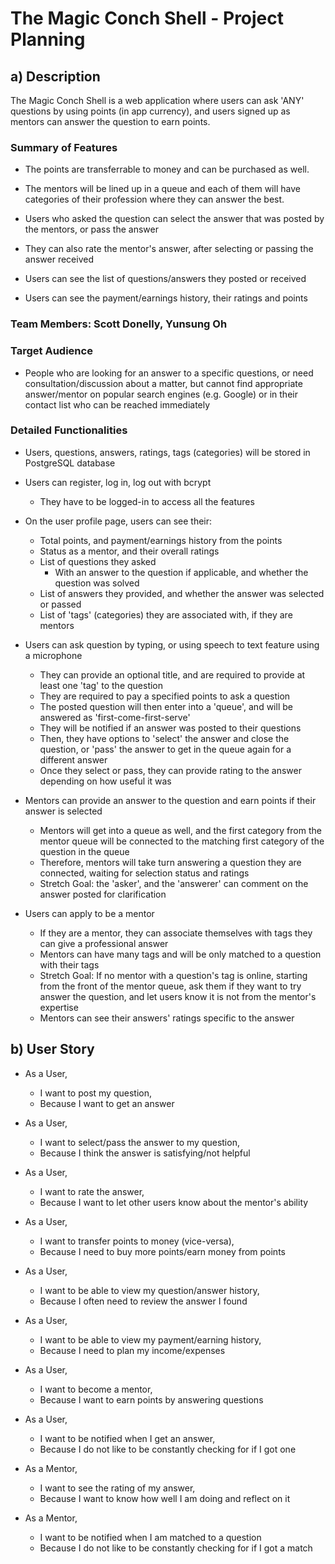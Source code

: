 # The Magic Conch Shell - Project Planning

## a) Description

The Magic Conch Shell is a web application where users can ask 'ANY' questions by using points (in app currency), and users signed up as mentors can answer the question to earn points.

### Summary of Features

* The points are transferrable to money and can be purchased as well.

* The mentors will be lined up in a queue and each of them will have categories of their profession where they can answer the best.

* Users who asked the question can select the answer that was posted by the mentors, or pass the answer

* They can also rate the mentor's answer, after selecting or passing the answer received

* Users can see the list of questions/answers they posted or received

* Users can see the payment/earnings history, their ratings and points

### Team Members: Scott Donelly, Yunsung Oh

### Target Audience

* People who are looking for an answer to a specific questions, or need consultation/discussion about a matter, but cannot find appropriate answer/mentor on popular search engines (e.g. Google) or in their contact list who can be reached immediately

### Detailed Functionalities

* Users, questions, answers, ratings, tags (categories) will be stored in PostgreSQL database

* Users can register, log in, log out with bcrypt
  * They have to be logged-in to access all the features

* On the user profile page, users can see their:
  * Total points, and payment/earnings history from the points
  * Status as a mentor, and their overall ratings
  * List of questions they asked
    * With an answer to the question if applicable, and whether the question was solved
  * List of answers they provided, and whether the answer was selected or passed
  * List of 'tags' (categories) they are associated with, if they are mentors

* Users can ask question by typing, or using speech to text feature using a microphone
  * They can provide an optional title, and are required to provide at least one 'tag' to the question
  * They are required to pay a specified points to ask a question
  * The posted question will then enter into a 'queue', and will be answered as 'first-come-first-serve'
  * They will be notified if an answer was posted to their questions
  * Then, they have options to 'select' the answer and close the question, or 'pass' the answer to get in the queue again for a different answer
  * Once they select or pass, they can provide rating to the answer depending on how useful it was

* Mentors can provide an answer to the question and earn points if their answer is selected
  * Mentors will get into a queue as well, and the first category from the mentor queue will be connected to the matching first category of the question in the queue
  * Therefore, mentors will take turn answering a question they are connected, waiting for selection status and ratings
  * Stretch Goal: the 'asker', and the 'answerer' can comment on the answer posted for clarification

* Users can apply to be a mentor
  * If they are a mentor, they can associate themselves with tags they can give a professional answer
  * Mentors can have many tags and will be only matched to a question with their tags
  * Stretch Goal: If no mentor with a question's tag is online, starting from the front of the mentor queue, ask them if they want to try answer the question, and let users know it is not from the mentor's expertise
  * Mentors can see their answers' ratings specific to the answer


## b) User Story

* As a User,
  * I want to post my question,
  * Because I want to get an answer

* As a User,
  * I want to select/pass the answer to my question,
  * Because I think the answer is satisfying/not helpful

* As a User,
  * I want to rate the answer,
  * Because I want to let other users know about the mentor's ability

* As a User,
  * I want to transfer points to money (vice-versa),
  * Because I need to buy more points/earn money from points

* As a User,
  * I want to be able to view my question/answer history,
  * Because I often need to review the answer I found

* As a User,
  * I want to be able to view my payment/earning history,
  * Because I need to plan my income/expenses

* As a User,
  * I want to become a mentor,
  * Because I want to earn points by answering questions

* As a User,
  * I want to be notified when I get an answer,
  * Because I do not like to be constantly checking for if I got one

* As a Mentor,
  * I want to see the rating of my answer,
  * Because I want to know how well I am doing and reflect on it

* As a Mentor,
  * I want to be notified when I am matched to a question
  * Because I do not like to be constantly checking for if I got a match

